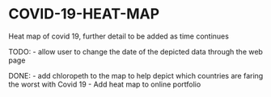 # COVID-19-HEAT-MAP
Heat map of covid 19, further detail to be added as time continues

TODO: - allow user to change the date of the depicted data through the web page
          
     
DONE: - add chloropeth to the map to help depict which countries are faring the worst with Covid 19 
       - Add heat map to online portfolio

